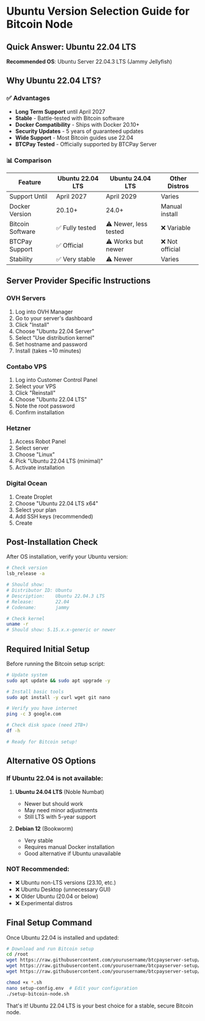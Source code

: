 # Ubuntu Version Selection Guide for Bitcoin Node

## Quick Answer: Ubuntu 22.04 LTS

**Recommended OS**: Ubuntu Server 22.04.3 LTS (Jammy Jellyfish)

## Why Ubuntu 22.04 LTS?

### ✅ Advantages
- **Long Term Support** until April 2027
- **Stable** - Battle-tested with Bitcoin software
- **Docker Compatibility** - Ships with Docker 20.10+
- **Security Updates** - 5 years of guaranteed updates
- **Wide Support** - Most Bitcoin guides use 22.04
- **BTCPay Tested** - Officially supported by BTCPay Server

### 📊 Comparison

| Feature | Ubuntu 22.04 LTS | Ubuntu 24.04 LTS | Other Distros |
|---------|------------------|------------------|---------------|
| Support Until | April 2027 | April 2029 | Varies |
| Docker Version | 20.10+ | 24.0+ | Manual install |
| Bitcoin Software | ✅ Fully tested | ⚠️ Newer, less tested | ❌ Variable |
| BTCPay Support | ✅ Official | ⚠️ Works but newer | ❌ Not official |
| Stability | ✅ Very stable | ⚠️ Newer | Varies |

## Server Provider Specific Instructions

### OVH Servers
1. Log into OVH Manager
2. Go to your server's dashboard
3. Click "Install"
4. Choose "Ubuntu 22.04 Server"
5. Select "Use distribution kernel"
6. Set hostname and password
7. Install (takes ~10 minutes)

### Contabo VPS
1. Log into Customer Control Panel
2. Select your VPS
3. Click "Reinstall"
4. Choose "Ubuntu 22.04 LTS"
5. Note the root password
6. Confirm installation

### Hetzner
1. Access Robot Panel
2. Select server
3. Choose "Linux"
4. Pick "Ubuntu 22.04 LTS (minimal)"
5. Activate installation

### Digital Ocean
1. Create Droplet
2. Choose "Ubuntu 22.04 LTS x64"
3. Select your plan
4. Add SSH keys (recommended)
5. Create

## Post-Installation Check

After OS installation, verify your Ubuntu version:

```bash
# Check version
lsb_release -a

# Should show:
# Distributor ID: Ubuntu
# Description:    Ubuntu 22.04.3 LTS
# Release:        22.04
# Codename:       jammy

# Check kernel
uname -r
# Should show: 5.15.x.x-generic or newer
```

## Required Initial Setup

Before running the Bitcoin setup script:

```bash
# Update system
sudo apt update && sudo apt upgrade -y

# Install basic tools
sudo apt install -y curl wget git nano

# Verify you have internet
ping -c 3 google.com

# Check disk space (need 2TB+)
df -h

# Ready for Bitcoin setup!
```

## Alternative OS Options

### If Ubuntu 22.04 is not available:

1. **Ubuntu 24.04 LTS** (Noble Numbat)
   - Newer but should work
   - May need minor adjustments
   - Still LTS with 5-year support

2. **Debian 12** (Bookworm)
   - Very stable
   - Requires manual Docker installation
   - Good alternative if Ubuntu unavailable

### NOT Recommended:
- ❌ Ubuntu non-LTS versions (23.10, etc.)
- ❌ Ubuntu Desktop (unnecessary GUI)
- ❌ Older Ubuntu (20.04 or below)
- ❌ Experimental distros

## Final Setup Command

Once Ubuntu 22.04 is installed and updated:

```bash
# Download and run Bitcoin setup
cd /root
wget https://raw.githubusercontent.com/yourusername/btcpayserver-setup/main/medampudi/setup-config.env
wget https://raw.githubusercontent.com/yourusername/btcpayserver-setup/main/medampudi/setup-bitcoin-node.sh
wget https://raw.githubusercontent.com/yourusername/btcpayserver-setup/main/medampudi/bitcoin-sovereignty-setup.sh

chmod +x *.sh
nano setup-config.env  # Edit your configuration
./setup-bitcoin-node.sh
```

That's it! Ubuntu 22.04 LTS is your best choice for a stable, secure Bitcoin node.